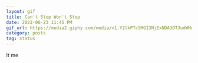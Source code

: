 ```yaml
---
layout: gif
title: Can't Stop Won't Stop
date: 2022-06-23 11:45 PM
gif_url: https://media2.giphy.com/media/v1.Y2lkPTc5MGI3NjExNDA3OTJudWNwdDBsbTFocmg5bGxpcmhudjk2MnZkazZ6Ym9uaWVueiZlcD12MV9pbnRlcm5hbF9naWZfYnlfaWQmY3Q9Zw/l2JehsPxGvhrsRuBq/giphy.gif
category: posts
tag: status
---
```


It me
